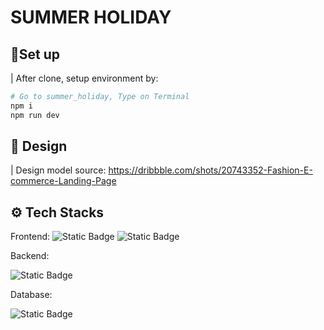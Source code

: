 # SUMMER HOLIDAY

## 🚀Set up

| After clone, setup environment by:
```sh
# Go to summer_holiday, Type on Terminal
npm i
npm run dev
```
## 🎨 Design

| Design model source: https://dribbble.com/shots/20743352-Fashion-E-commerce-Landing-Page

## ⚙️ Tech Stacks

Frontend: 
![Static Badge](https://img.shields.io/badge/React-white?style=flat&logo=react&logoColor=white&logoSize=auto&labelColor=%2361DAFB&color=%2361DAFB&cacheSeconds=3600) ![Static Badge](https://img.shields.io/badge/Tailwindcss-white?style=flat&logo=tailwindcss&logoColor=white&logoSize=auto&labelColor=%2306B6D4&color=%2306B6D4&cacheSeconds=3600) 

Backend:

![Static Badge](https://img.shields.io/badge/Nodejs-white?style=flat&logo=nodedotjs&logoColor=white&logoSize=auto&labelColor=%235FA04E&color=%235FA04E&cacheSeconds=3600)


Database:

![Static Badge](https://img.shields.io/badge/MongoDB-white?style=flat&logo=mongodb&logoColor=white&logoSize=auto&labelColor=%2347A248&color=%2347A248&cacheSeconds=3600)


